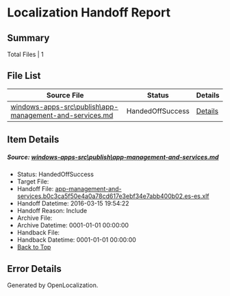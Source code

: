 # <a name='report-top'></a> Localization Handoff Report

## Summary
 Total Files | 1

## File List
 Source File | Status | Details 
 ----------- | ------ | ------- 
 [windows-apps-src\publish\app-management-and-services.md](https://github.com/Microsoft/windows-apps/blob/4063868fe9b77e1d8c5c2d8cec978017f9cfa980/windows-apps-src/publish/app-management-and-services.md) | HandedOffSuccess | [Details](#5efd82cf351c06b1753d492020c43153fe21de8a3268)

## Item Details
##### <a name='5efd82cf351c06b1753d492020c43153fe21de8a3268'></a> Source: [windows-apps-src\publish\app-management-and-services.md](https://github.com/Microsoft/windows-apps/blob/4063868fe9b77e1d8c5c2d8cec978017f9cfa980/windows-apps-src/publish/app-management-and-services.md)
* Status: HandedOffSuccess
* Target File: 
* Handoff File: [app-management-and-services.b0c3ca5f50e4a0a78cd617e3ebf34e7abb400b02.es-es.xlf](https://github.com/Microsoft/WDG.handoff/blob/9abca99ff8eb1a5b6f03085308f47769267e020d/ol-handoff/Microsoft/windows-apps.es-es/master/app-management-and-services.b0c3ca5f50e4a0a78cd617e3ebf34e7abb400b02.es-es.xlf)
* Handoff Datetime: 2016-03-15 19:54:22
* Handoff Reason: Include
* Archive File: 
* Archive Datetime: 0001-01-01 00:00:00
* Handback File: 
* Handback Datetime: 0001-01-01 00:00:00
* [Back to Top](#report-top)


## Error Details

Generated by OpenLocalization.
